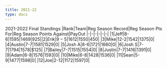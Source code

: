 ```yaml
---
title: 2021-22
type: docs
---
```


2021-2022 Final Standings
|Rank|Team|Reg Season Record|Reg Season Pts For|Reg Season Points Against|PayOut
|-|-|-|-|-|-|
|1|Jeff|8-6|1595|1469|$925|
|2|Erik|9-5|1612|1550|$450|
|3|Mike|12-2|1542|1375|0|
|4|Austin|7-7|1581|1529|0|
|5|Josh A|8-6|1721|1660|0|
|6|Josh S|7-7|1794|1578|$125|
|7|Bailey|7-7|1515|1554|0|
|8|Justin|7-7|1416|1391|0|
|9|Adam|6-8|1576|1593|0|
|10|Mike|6-8|1428|1536|0|
|11|Sean|5-9|1477|1598|0|
|12|Joe|2-12|1172|1597|0|
